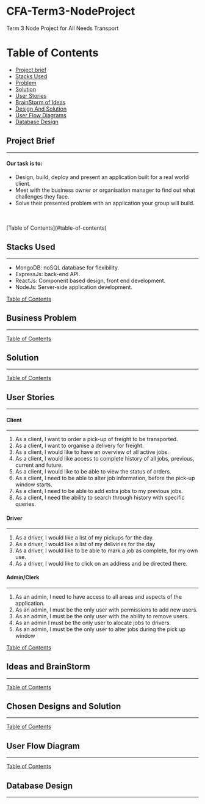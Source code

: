 # CFA-Term3-NodeProject
Term 3 Node Project for All Needs Transport


# Table of Contents

* [Project brief](#project-brief)
* [Stacks Used](#stacks-used)
* [Problem](#business-problem)
* [Solution](#solution)
* [User Stories](#user-stories)
* [BrainStorm of Ideas](#ideas-and-brainstorm)
* [Design And Solution](#chosen-designs-and-solution)
* [User Flow Diagrams](#user-flow-diagram)
* [Database Design](#database-design)







## Project Brief
***
#### Our task is to: 
* Design, build, deploy and present an application built for a real world client.
* Meet with the business owner or organisation manager to find out what challenges they face.
* Solve their presented problem with an application your group will build.
<br>
<br>
[Table of Contents](#table-of-contents)


## Stacks Used 
***
* MongoDB: noSQL database for flexibility.
* ExpressJs: back-end API.
* ReactJs: Component based design, front end development.
* NodeJs: Server-side application development.

[Table of Contents](#table-of-contents)

## Business Problem 
*** 
[Table of Contents](#table-of-contents)

## Solution 
*** 
[Table of Contents](#table-of-contents)

## User Stories 
***
#### Client 
***
1. As a client, I want to order a pick-up of freight to be transported.
2. As a client, I want to organise a delivery for freight.
3. As a client, I would like to have an overview of all active jobs.
4. As a client, I would like access to complete history of all jobs, previous, current and future.
5. As a client, I would like to be able to view the status of orders.
6. As a client, I need to be able to alter job information, before the pick-up window starts.
7. As a client, I need to be able to add extra jobs to my previous jobs.
8. As a client, I need the ability to search through history with specific queries.


#### Driver 
***
1. As a driver, I would like a list of my pickups for the day.
2. As a driver, I would like a list of my deliviries for the day
3. As a driver, I would like to be able to mark a job as complete, for my own use.
4. As a driver, I would like to click on an address and be directed there.


#### Admin/Clerk 
*** 
1. As an admin, I need to have access to all areas and aspects of the application.
2. As an admin, I must be the only user with permissions to add new users.
3. As an admin, I must be the only user with the ability to remove users.
4. As an admin I must be the only user to alocate jobs to drivers.
5. As an admin, I must be the only user to alter jobs during the pick up window


[Table of Contents](#table-of-contents)

## Ideas and BrainStorm
*** 
[Table of Contents](#table-of-contents)

## Chosen Designs and Solution
*** 
[Table of Contents](#table-of-contents)

## User Flow Diagram
***
[Table of Contents](#table-of-contents)

## Database Design 
*** 





